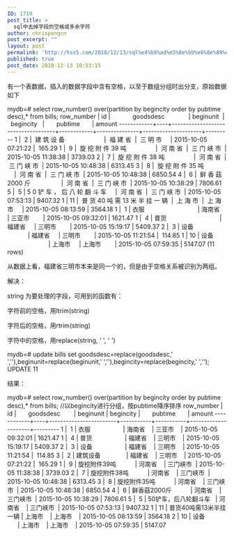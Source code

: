 ```yaml
---
ID: 1719
post_title: >
  sql中去掉字段的空格或多余字符
author: chrispengcn
post_excerpt: ""
layout: post
permalink: 'http://hss5.com/2018/12/13/sql%e4%b8%ad%e5%8e%bb%e6%8e%89%e5%ad%97%e6%ae%b5%e7%9a%84%e7%a9%ba%e6%a0%bc%e6%88%96%e5%a4%9a%e4%bd%99%e5%ad%97%e7%ac%a6/'
published: true
post_date: 2018-12-13 10:53:15
---
```

<div class="article-header-box">
<div class="article-header">
<div class="article-title-box"></div>
</div>
</div>
<article class="baidu_pl">
<div id="article_content" class="article_content clearfix csdn-tracking-statistics" data-pid="blog" data-mod="popu_307" data-dsm="post">
<div id="content_views" class="htmledit_views">

有一个表数据，插入的数据字段中含有空格，以至于数组分组时出分支，原始数据如下

mydb=# select row_number() over(partition by begincity order by pubtime desc),* from bills;
row_number | id |             goodsdesc              | beginunit  |   begincity   |       pubtime       | amount
------------+----+------------------------------------+------------+---------------+---------------------+---------
1 |  2 |  建 筑 设 备                       |  福 建 省  |  三 明 市     | 2015-10-05 07:21:22 |  165.29
1 |  9 |  旋 挖 附 件 39 吨                 |  河 南 省  |  三 门 峡 市  | 2015-10-05 11:38:38 | 3739.03
2 |  7 |  旋 挖 附 件 38 吨                 |  河 南 省  |  三 门 峡 市  | 2015-10-05 10:48:38 | 6313.45
3 |  8 |  旋 挖 附 件 35 吨                 |  河 南 省  |  三 门 峡 市  | 2015-10-05 10:48:38 | 6850.54
4 |  6 |  鲜 香 菇 2000 斤                  |  河 南 省  |  三 门 峡 市  | 2015-10-05 10:38:29 | 7806.61
5 |  5 | 5 0 铲 车 ， 后 八 轮 翻 斗 车     |  河 南 省  |  三 门 峡 市  | 2015-10-05 07:53:13 | 9407.32
1 | 11 |  普 货 40 吨 需 13 米 半 挂 一 辆  |  上 海 市  |  上 海 市     | 2015-10-05 08:13:59 | 3564.18
1 |  1 | 衣服                               | 海南省     | 三亚市        | 2015-10-05 09:32:01 | 1621.47
1 |  4 | 普货                               | 福建省     | 三明市        | 2015-10-05 15:19:17 | 5409.37
2 |  3 | 设备                               | 福建省     | 三明市        | 2015-10-05 11:21:54 |  114.85
1 | 10 | 设备                               | 上海市     | 上海市        | 2015-10-05 07:59:35 | 5147.07
(11 rows)

从数据上看，福建省三明市本来是同一个的，但是由于空格关系被识别为两组。

解决：

string 为要处理的字段，可用到的函数有：

字符前的空格，用ltrim(string)

字符后的空格，用rtrim(string)

字符中的空格，用replace(string, ' ', ' ')

mydb=# update bills set goodsdesc=replace(goodsdesc,' ',''),beginunit=replace(beginunit,' ',''),begincity=replace(begincity,' ','');
UPDATE 11

结果：

mydb=# select row_number() over(partition by begincity order by pubtime desc),* from bills; //以begincity进行分组，按pubtime降序排序
row_number | id |       goodsdesc        | beginunit | begincity |       pubtime       | amount
------------+----+------------------------+-----------+-----------+---------------------+---------
1 |  1 | 衣服                   | 海南省    | 三亚市    | 2015-10-05 09:32:01 | 1621.47
1 |  4 | 普货                   | 福建省    | 三明市    | 2015-10-05 15:19:17 | 5409.37
2 |  3 | 设备                   | 福建省    | 三明市    | 2015-10-05 11:21:54 |  114.85
3 |  2 | 建筑设备               | 福建省    | 三明市    | 2015-10-05 07:21:22 |  165.29
1 |  9 | 旋挖附件39吨           | 河南省    | 三门峡市  | 2015-10-05 11:38:38 | 3739.03
2 |  7 | 旋挖附件38吨           | 河南省    | 三门峡市  | 2015-10-05 10:48:38 | 6313.45
3 |  8 | 旋挖附件35吨           | 河南省    | 三门峡市  | 2015-10-05 10:48:38 | 6850.54
4 |  6 | 鲜香菇2000斤           | 河南省    | 三门峡市  | 2015-10-05 10:38:29 | 7806.61
5 |  5 | 50铲车，后八轮翻斗车   | 河南省    | 三门峡市  | 2015-10-05 07:53:13 | 9407.32
1 | 11 | 普货40吨需13米半挂一辆 | 上海市    | 上海市    | 2015-10-05 08:13:59 | 3564.18
2 | 10 | 设备                   | 上海市    | 上海市    | 2015-10-05 07:59:35 | 5147.07

</div>
</div>
</article>